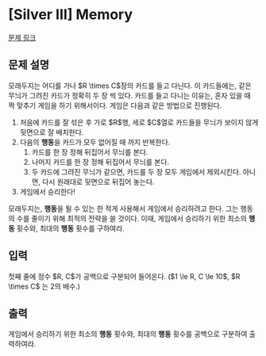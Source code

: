 # [Silver III] Memory

[문제 링크](https://www.acmicpc.net/problem/14557) 

## 문제 설명

<p>모래두지는 어디를 가나 $R \times C$장의 카드를 들고 다닌다. 이 카드들에는, 같은 무늬가 그려진 카드가 정확히 두 장 씩 있다.  카드를 들고 다니는 이유는, 혼자 있을 때 짝 맞추기 게임을 하기 위해서이다. 게임은 다음과 같은 방법으로 진행된다.</p>

<ol>
	<li>처음에 카드를 잘 섞은 후 가로 $R$행, 세로 $C$열로 카드들을 무늬가 보이지 않게 뒷면으로 잘 배치한다.</li>
	<li>다음의 <strong>행동</strong>을 카드가 모두 없어질 때 까지 반복한다.
	<ol>
		<li>카드를 한 장 정해 뒤집어서 무늬를 본다.</li>
		<li>나머지 카드를 한 장 정해 뒤집어서 무늬를 본다.</li>
		<li>두 카드에 그려진 무늬가 같으면, 카드를 두 장 모두 게임에서 제외시킨다. 아니면, 다시 원래대로 뒷면으로 뒤집어 놓는다.</li>
	</ol>
	</li>
	<li>게임에서 승리한다!</li>
</ol>

<p>모래두지는, <strong>행동</strong>을 될 수 있는 한 적게 사용해서 게임에서 승리하려고 한다. 그는 행동의 수를 줄이기 위해 최적의 전략을 쓸 것이다. 이때, 게임에서 승리하기 위한 최소의 <strong>행동</strong> 횟수와, 최대의 <strong>행동</strong> 횟수를 구하여라. </p>

## 입력 

 <p>첫째 줄에 정수 $R, C$가 공백으로 구분되어 들어온다. ($1 \le R, C \le 10$, $R \times C$ 는 2의 배수.)</p>

## 출력 

 <p>게임에서 승리하기 위한 최소의 <strong>행동</strong> 횟수와, 최대의 <strong>행동</strong> 횟수를 공백으로 구분하여 출력하여라.</p>

